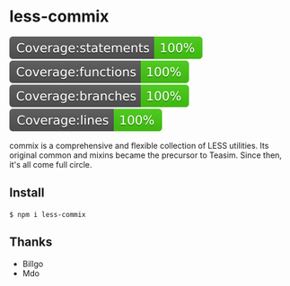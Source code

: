 # less-commix

![statements](./static/badges/badge-statements.svg)
![functions](./static/badges/badge-functions.svg)
![branches](./static/badges/badge-branches.svg)
![lines](./static/badges/badge-lines.svg)

commix is a comprehensive and flexible collection of LESS utilities. Its original common and mixins became the precursor to Teasim. Since then, it's all come full circle.

## Install

```
$ npm i less-commix
```

## Thanks

- Billgo
- Mdo
